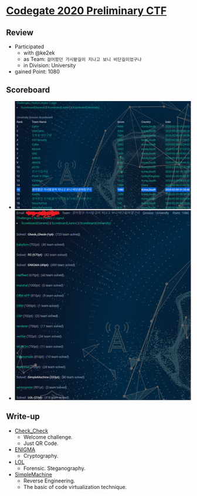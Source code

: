 # [Codegate 2020 Preliminary CTF](http://ctf.codegate.org/main/main.php)

## Review

* Participated
  * with @ke2ek
  * as Team: `걸어왔던 가시밭길이 지나고 보니 비단길이었구나`
  * in Division: University
* gained Point: 1080

## Scoreboard

* ![scoreboard](./scoreboard.png?raw=true)
* ![challenges](./challenges.png?raw=true)

## Write-up

* [Check_Check](./Check_Check)
  * Welcome challenge.
  * Just QR Code.
* [ENIGMA](./ENIGMA)
  * Cryptography.
* [LOL](./LOL)
  * Forensic. Steganography.
* [SimpleMachine](./SimpleMachine)
  * Reverse Engineering.
  * The basic of code virtualization technique.
